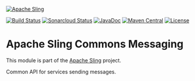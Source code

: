 [![Apache Sling](https://sling.apache.org/res/logos/sling.png)](https://sling.apache.org)

&#32;[![Build Status](https://ci-builds.apache.org/job/Sling/job/modules/job/sling-org-apache-sling-commons-messaging/job/master/badge/icon)](https://ci-builds.apache.org/job/Sling/job/modules/job/sling-org-apache-sling-commons-messaging/job/master/)&#32;[![Sonarcloud Status](https://sonarcloud.io/api/project_badges/measure?project=apache_sling-org-apache-sling-commons-messaging&metric=alert_status)](https://sonarcloud.io/dashboard?id=apache_sling-org-apache-sling-commons-messaging)&#32;[![JavaDoc](https://www.javadoc.io/badge/org.apache.sling/org.apache.sling.commons.messaging.svg)](https://www.javadoc.io/doc/org.apache.sling/org-apache-sling-commons-messaging)&#32;[![Maven Central](https://maven-badges.herokuapp.com/maven-central/org.apache.sling/org.apache.sling.commons.messaging/badge.svg)](https://search.maven.org/#search%7Cga%7C1%7Cg%3A%22org.apache.sling%22%20a%3A%22org.apache.sling.commons.messaging%22) [![License](https://img.shields.io/badge/License-Apache%202.0-blue.svg)](https://www.apache.org/licenses/LICENSE-2.0)

# Apache Sling Commons Messaging

This module is part of the [Apache Sling](https://sling.apache.org) project.

Common API for services sending message​s.
